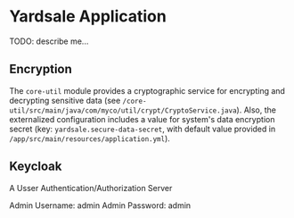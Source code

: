 # Yardsale Application

TODO: describe me...

## Encryption

The `core-util` module provides a cryptographic service for encrypting and decrypting sensitive data 
(see `/core-util/src/main/java/com/myco/util/crypt/CryptoService.java`). Also, the externalized 
configuration includes a value for system's data encryption secret (key: `yardsale.secure-data-secret`, 
with default value provided in `/app/src/main/resources/application.yml`).

## Keycloak

A Usser Authentication/Authorization Server

Admin Username: admin
Admin Password: admin
